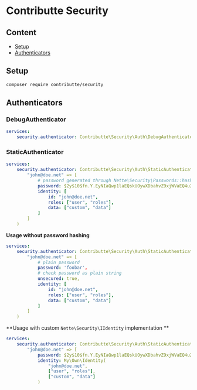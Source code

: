 # Contributte Security

## Content

- [Setup](#setup)
- [Authenticators](#authenticators)

## Setup

```bash
composer require contributte/security
```

## Authenticators

### DebugAuthenticator

```yaml
services:
    security.authenticator: Contributte\Security\Auth\DebugAuthenticator(true/false)
```

### StaticAuthenticator

```yaml
services:
    security.authenticator: Contributte\Security\Auth\StaticAuthenticator([
        "john@doe.net" => [
            # password generated through Nette\Security\Passwords::hash()
            password: $2y$10$fn.Y.EyNIaQwp1laEQskUOywXDbahvZ9xjWVaEQ4u2rDFj87F/YKO,
            identity: [
                id: "john@doe.net",
                roles: ["user", "roles"],
                data: ["custom", "data"]
            ]
        ]
    )
```

**Usage without password hashing**

```yaml
services:
    security.authenticator: Contributte\Security\Auth\StaticAuthenticator([
        "john@doe.net" => [
            # plain password
            password: 'foobar',
            # check password as plain string
            unsecured: true,
            identity: [
                id: "john@doe.net",
                roles: ["user", "roles"],
                data: ["custom", "data"]
            ]
        ]
    )
```

**Usage with custom `Nette\Security\IIdentity` implementation **

```yaml
services:
    security.authenticator: Contributte\Security\Auth\StaticAuthenticator([
        "john@doe.net" => [
            password: $2y$10$fn.Y.EyNIaQwp1laEQskUOywXDbahvZ9xjWVaEQ4u2rDFj87F/YKO,
            identity: My\Own\Identity(
                "john@doe.net",
                ["user", "roles"],
                ["custom", "data"]
            )
```
